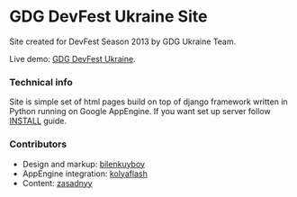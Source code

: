 # GDG DevFest Ukraine Site

Site created for DevFest Season 2013 by GDG Ukraine Team.

Live demo: [GDG DevFest Ukraine](http://devfest.gdg.org.ua/).

### Technical info

Site is simple set of html pages build on top of django framework written in Python running on Google AppEngine. If you want set up server follow [INSTALL](https://github.com/GDG-Ukraine/devfest/blob/develop/INSTALL) guide. 


### Contributors
* Design and markup: [bilenkuyboy](https://github.com/bilenkuyboy)
* AppEngine integration: [kolyaflash](https://github.com/kolyaflash)
* Content: [zasadnyy](https://github.com/zasadnyy)

